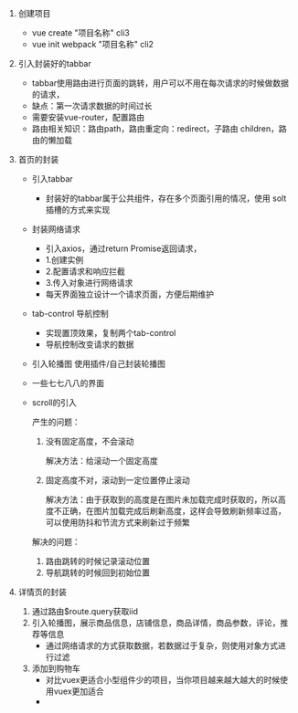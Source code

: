 1. 创建项目
   - vue create "项目名称"  cli3
   - vue init webpack "项目名称" cli2
   
2. 引入封装好的tabbar
   - tabbar使用路由进行页面的跳转，用户可以不用在每次请求的时候做数据的请求，
   - 缺点：第一次请求数据的时间过长
   - 需要安装vue-router，配置路由
   - 路由相关知识：路由path，路由重定向：redirect，子路由  children，路由的懒加载
   
3. 首页的封装
   - 引入tabbar
     
     - 封装好的tabbar属于公共组件，存在多个页面引用的情况，使用 solt 插槽的方式来实现
     
   - 封装网络请求
     
     - 引入axios，通过return Promise返回请求，
     - 1.创建实例
     - 2.配置请求和响应拦截
     - 3.传入对象进行网络请求
     - 每天界面独立设计一个请求页面，方便后期维护
     
   - tab-control 导航控制
     - 实现置顶效果，复制两个tab-control
     - 导航控制改变请求的数据
     
   - 引入轮播图 使用插件/自己封装轮播图

   - 一些七七八八的界面

   - scroll的引入

     产生的问题：

     1. 没有固定高度，不会滚动

        解决方法：给滚动一个固定高度

     2. 固定高度不对，滚动到一定位置停止滚动

        解决方法：由于获取到的高度是在图片未加载完成时获取的，所以高度不正确，在图片加载完成后刷新高度，这样会导致刷新频率过高，可以使用防抖和节流方式来刷新过于频繁

     解决的问题：

     1. 路由跳转的时候记录滚动位置
     2. 导航跳转的时候回到初始位置

4. 详情页的封装

   1. 通过路由$route.query获取iid
   2. 引入轮播图，展示商品信息，店铺信息，商品详情，商品参数，评论，推荐等信息
      - 通过网络请求的方式获取数据，若数据过于复杂，则使用对象方式进行过滤
   3. 添加到购物车
      - 对比vuex更适合小型组件少的项目，当你项目越来越大越大的时候使用vuex更加适合
      - 

